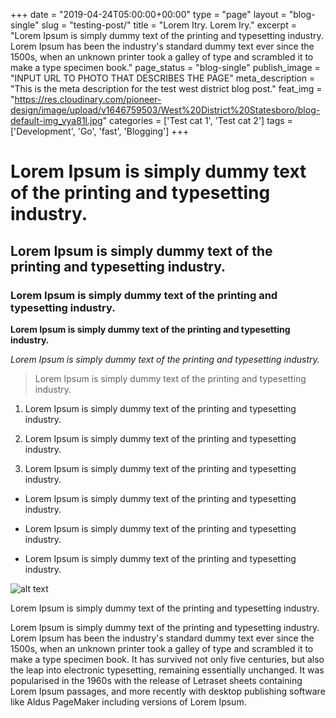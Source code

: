 +++
date = "2019-04-24T05:00:00+00:00"
type = "page"
layout = "blog-single"
slug = "testing-post/"
title = "Lorem Itry. Lorem Iry."
excerpt = "Lorem Ipsum is simply dummy text of the printing and typesetting industry. Lorem Ipsum has been the industry's standard dummy text ever since the 1500s, when an unknown printer took a galley of type and scrambled it to make a type specimen book."
page_status = "blog-single"
publish_image = "INPUT URL TO PHOTO THAT DESCRIBES THE PAGE"
meta_description = "This is the meta description for the test west district blog post."
feat_img = "https://res.cloudinary.com/pioneer-design/image/upload/v1646759503/West%20District%20Statesboro/blog-default-img_vya81l.jpg"
categories = ['Test cat 1', 'Test cat 2']
tags = ['Development', 'Go', 'fast', 'Blogging']
+++

# Lorem Ipsum is simply dummy text of the printing and typesetting industry.

## Lorem Ipsum is simply dummy text of the printing and typesetting industry.

### Lorem Ipsum is simply dummy text of the printing and typesetting industry.

**Lorem Ipsum is simply dummy text of the printing and typesetting industry.**

*Lorem Ipsum is simply dummy text of the printing and typesetting industry.*

> Lorem Ipsum is simply dummy text of the printing and typesetting industry.

1. Lorem Ipsum is simply dummy text of the printing and typesetting industry.

2. Lorem Ipsum is simply dummy text of the printing and typesetting industry.

3. Lorem Ipsum is simply dummy text of the printing and typesetting industry.

- Lorem Ipsum is simply dummy text of the printing and typesetting industry.

- Lorem Ipsum is simply dummy text of the printing and typesetting industry.

- Lorem Ipsum is simply dummy text of the printing and typesetting industry.

![alt text](https://res.cloudinary.com/pioneer-design/image/upload/v1646759503/West%20District%20Statesboro/blog-default-img_vya81l.jpg)

Lorem Ipsum is simply dummy text of the printing and typesetting industry.

Lorem Ipsum is simply dummy text of the printing and typesetting industry. Lorem Ipsum has been the industry's standard dummy text ever since the 1500s, when an unknown printer took a galley of type and scrambled it to make a type specimen book. It has survived not only five centuries, but also the leap into electronic typesetting, remaining essentially unchanged. It was popularised in the 1960s with the release of Letraset sheets containing Lorem Ipsum passages, and more recently with desktop publishing software like Aldus PageMaker including versions of Lorem Ipsum.